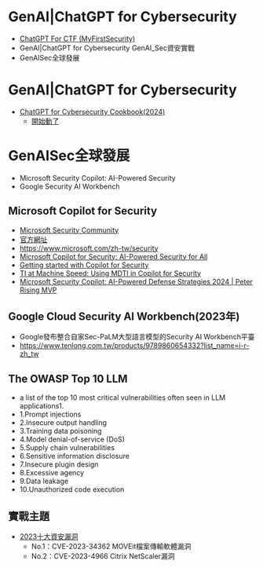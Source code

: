 # GenAI|ChatGPT for Cybersecurity
- [ChatGPT For CTF (MyFirstSecurity)](ChatGPT4CTF.md)
- GenAI|ChatGPT for Cybersecurity GenAI_Sec資安實戰
- GenAISec全球發展
# GenAI|ChatGPT for Cybersecurity
- [ChatGPT for Cybersecurity Cookbook(2024)](https://www.packtpub.com/product/chatgpt-for-cybersecurity-cookbook/9781805124047)
    - [開始動了](ChatGPTHacker.md) 

# GenAISec全球發展
- Microsoft Security Copilot: AI-Powered Security
- Google Security AI Workbench

## Microsoft Copilot for Security 
- [Microsoft Security Community](https://www.youtube.com/@MicrosoftSecurityCommunity)
- [官方網址](https://www.microsoft.com/zh-tw/security/business/ai-machine-learning/microsoft-copilot-security)
- https://www.microsoft.com/zh-tw/security
- [Microsoft Copilot for Security: AI-Powered Security for All](https://www.youtube.com/watch?v=sNaxv2zflmc)
- [Getting started with Copilot for Security](https://www.youtube.com/watch?v=6qR7PyRMoQ8)
- [TI at Machine Speed: Using MDTI in Copilot for Security](https://www.youtube.com/watch?v=tdZ6UivzrTQ)
- [Microsoft Security Copilot: AI-Powered Defense Strategies 2024 | Peter Rising MVP](https://www.youtube.com/watch?v=q4nF2eHw7Fc)

## Google Cloud Security AI Workbench(2023年)
- Google發布整合自家Sec-PaLM大型語言模型的Security AI Workbench平臺
- https://www.tenlong.com.tw/products/9789860654332?list_name=i-r-zh_tw

## The OWASP Top 10 LLM 
- a list of the top 10 most critical vulnerabilities often seen in LLM applications1.
- 1.Prompt injections
- 2.Insecure output handling
- 3.Training data poisoning
- 4.Model denial-of-service (DoS)
- 5.Supply chain vulnerabilities
- 6.Sensitive information disclosure
- 7.Insecure plugin design
- 8.Excessive agency
- 9.Data leakage
- 10.Unauthorized code execution

## 實戰主題
- [2023十大資安漏洞](https://www.ithome.com.tw/article/162080)
  - No.1：CVE-2023-34362 MOVEit檔案傳輸軟體漏洞
  - No.2：CVE-2023-4966 Citrix NetScaler漏洞
